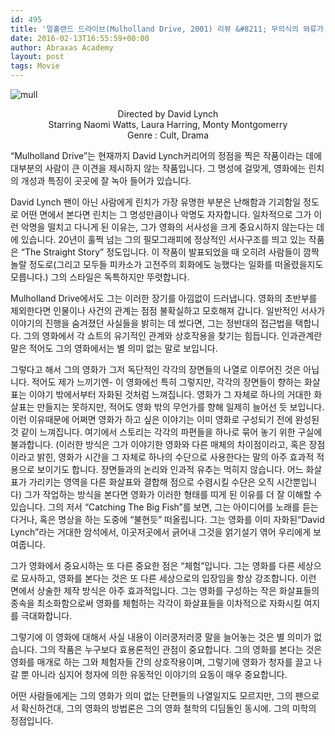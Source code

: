 ```yaml
---
id: 495
title: '멀홀랜드 드라이브(Mulholland Drive, 2001) 리뷰 &#8211; 무의식의 와류가 먼 곳에서 하나를 향할 때.'
date: 2016-02-13T16:55:59+00:00
author: Abraxas Academy
layout: post
tags: Movie
---
```


  ![mull](https://images-na.ssl-images-amazon.com/images/M/MV5BNWM2MDZmMDgtYjViOS00YzBmLWE4YzctMDMyYTQ2YTc4MmVkXkEyXkFqcGdeQXVyNDk3NzU2MTQ@._V1_SY1000_CR0,0,666,1000_AL_.jpg)
<center>Directed by David Lynch</center>

<center>Starring Naomi Watts, Laura Harring, Monty Montgomerry</center>

<center>Genre : Cult, Drama</center>

“Mulholland Drive”는 현재까지 David Lynch커리어의 정점을 찍은 작품이라는 데에 대부분의 사람이 큰 이견을 제시하지 않는 작품입니다. 그 명성에 걸맞게, 영화에는 린치의 개성과 특징이 곳곳에 잘 녹아 들어가 있습니다. 

David Lynch 팬이 아닌 사람에게 린치가 가장 유명한 부분은 난해함과 기괴함일 정도로 어떤 면에서 본다면 린치는 그 명성만큼이나 악명도 자자합니다. 일차적으로 그가 이런 악명을 떨치고 다니게 된 이유는, 그가 영화의 서사성을 크게 중요시하지 않는다는 데에 있습니다. 20년이 훌쩍 넘는 그의 필모그래피에 정상적인 서사구조를 띄고 있는 작품은 “The Straight Story” 정도입니다. 이 작품이 발표되었을 때 오히려 사람들이 깜짝 놀랄 정도로(그리고 모두들 피카소가 고전주의 회화에도 능했다는 일화를 떠올렸을지도 모릅니다.) 그의 스타일은 독특하지만 뚜렷합니다. 

Mulholland Drive에서도 그는 이러한 장기를 아낌없이 드러냅니다. 영화의 초반부를 제외한다면 인물이나 사건의 관계는 점점 불확실하고 모호해져 갑니다. 일반적인 서사가 이야기의 진행을 숨겨졌던 사실들을 밝히는 데 썼다면, 그는 정반대의 접근법을 택합니다. 그의 영화에서 각 쇼트의 유기적인 관계와 상호작용을 찾기는 힘듭니다. 인과관계란 말은 적어도 그의 영화에서는 별 의미 없는 말로 보입니다. 

그렇다고 해서 그의 영화가 그저 독단적인 각각의 장면들의 나열로 이루어진 것은 아닙니다. 적어도 제가 느끼기엔- 이 영화에선 특히 그렇지만, 각각의 장면들이 향하는 화살표는 이야기 밖에서부터 자화된 것처럼 느껴집니다. 영화가 그 자체로 하나의 거대한 화살표는 만들지는 못하지만, 적어도 영화 밖의 무언가를 향해 일제히 늘어선 듯 보입니다. 이런 이유때문에 어쩌면 영화가 하고 싶은 이야기는 이미 영화로 구성되기 전에 완성된 것 같이 느껴집니다. 여기에서 스토리는 각각의 파편들을 하나로 묶어 놓기 위한 구실에 불과합니다. (이러한 방식은 그가 이야기한 영화와 다른 매체의 차이점이라고, 혹은 장점이라고 밝힌, 영화가 시간을 그 자체로 하나의 수단으로 사용한다는 말의 아주 효과적 적용으로 보이기도 합니다. 장면들과의 논리와 인과적 유추는 먹히지 않습니다. 어느 화살표가 가리키는 영역을 다른 화살표와 결합해 점으로 수렴시킬 수단은 오직 시간뿐입니다) 그가 작업하는 방식을 본다면 영화가 이러한 형태를 띠게 된 이유를 더 잘 이해할 수 있습니다. 그의 저서 “Catching The Big Fish”를 보면, 그는 아이디어를 노래를 듣는 다거나, 혹은 명상을 하는 도중에 “불현듯” 떠올립니다. 그는 영화를 이미 자화된“David Lynch”라는 거대한 암석에서, 이곳저곳에서 긁어내 그것을 얽기설기 엮어 우리에게 보여줍니다. 

그가 영화에서 중요시하는 또 다른 중요한 점은 “체험”입니다. 그는 영화를 다른 세상으로 묘사하고, 영화를 본다는 것은 또 다른 세상으로의 입장임을 항상 강조합니다. 이런 면에서 상술한 제작 방식은 아주 효과적입니다. 그는 영화를 구성하는 작은 화살표들의 종속을 최소화함으로써 영화를 체험하는 각각이 화살표들을 이차적으로 자화시킬 여지를 극대화합니다. 

그렇기에 이 영화에 대해서 사실 내용이 이러쿵저러쿵 말을 늘어놓는 것은 별 의미가 없습니다. 그의 작품은 누구보다 효용론적인 관점이 중요합니다. 그의 영화를 본다는 것은 영화를 매개로 하는 그와 체험자들 간의 상호작용이며, 그렇기에 영화가 청자를 끌고 나갈 뿐 아니라 심지어 청자에 의한 유동적인 이야기의 요동이 매우 중요합니다. 

어떤 사람들에게는 그의 영화가 의미 없는 단편들의 나열일지도 모르지만, 그의 팬으로서 확신하건대, 그의 영화의 방법론은 그의 영화 철학의 디딤돌인 동시에. 그의 미학의 정점입니다.